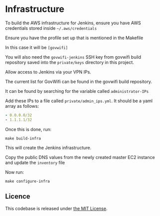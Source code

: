 # Infrastructure

To build the AWS infrastructure for Jenkins, ensure you have AWS credentials stored inside `~/.aws/credentials`

Ensure you have the profile set up that is mentioned in the Makefile

In this case it will be `[govwifi]`

You will also need the `govwifi-jenkins` SSH key from govwifi build repository saved into the `private/keys` directory in this project.

Allow access to Jenkins via your VPN IPs.

The current list for GovWifi can be found in the govwifi build repository.

It can be found by searching for the variable called `administrator-IPs`

Add these IPs to a file called `private/admin_ips.yml`.  It should be a yaml array as follows:

```yaml
- 0.0.0.0/32
- 1.1.1.1/32
```

Once this is done, run:

```
make build-infra
```

This will create the Jenkins infrastructure.

Copy the public DNS values from the newly created master EC2 instance and update the `inventory` file

Now run:

```
make configure-infra
```

## Licence

This codebase is released under [the MIT License][mit].

[mit]: LICENSE
